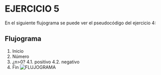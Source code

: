 # EJERCICIO 5 #
En el siguiente flujograma se puede ver el pseudocódigo del ejercicio 4:

## Flujograma ##

1. Inicio
2. Número
3. ¿n>0?
4.1. positivo
4.2. negativo
5. Fin
![FLUJOGRAMA](http://1.1m.yt/cwgg21F.jpg "Flujograma") 
 